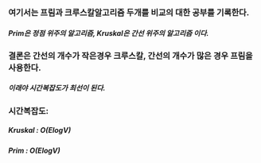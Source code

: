 ### 여기서는 프림과 크루스칼알고리즘 두개를 비교의 대한 공부를 기록한다.
##### Prim은 정점 위주의 알고리즘, Kruskal은 간선 위주의 알고리즘 이다.

### 결론은 간선의 개수가 작은경우 크루스칼, 간선의 개수가 많은 경우 프림을 사용한다.
##### 이래야 시간복잡도가 최선이 된다.

### 시간복잡도:
##### Kruskal : O(ElogV)
##### Prim : O(ElogV)

